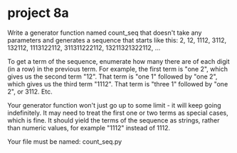 # project 8a

Write a generator function named count_seq that doesn't take any parameters and generates a sequence that starts like this: 2, 12, 1112, 3112, 132112, 1113122112, 311311222112, 13211321322112, ...

To get a term of the sequence, enumerate how many there are of each digit (in a row) in the previous term. For example, the first term is "one 2", which gives us the second term "12". That term is "one 1" followed by "one 2", which gives us the third term "1112". That term is "three 1" followed by "one 2", or 3112. Etc.

Your generator function won't just go up to some limit - it will keep going indefinitely. It may need to treat the first one or two terms as special cases, which is fine. It should yield the terms of the sequence as strings, rather than numeric values, for example "1112" instead of 1112.

Your file must be named: count_seq.py
